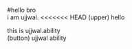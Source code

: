 #hello bro 
<br>
i am ujjwal.
<<<<<<< HEAD
(upper)
hello

this is ujjwal.ability
<br>
(button)
ujjwal
 ability
